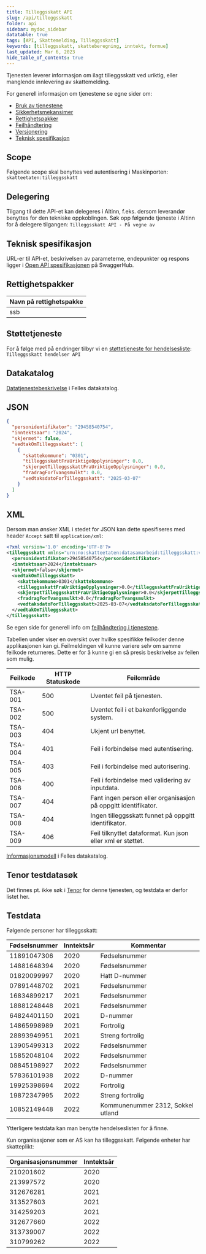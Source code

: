 ```yaml
---
title: Tilleggsskatt API
slug: /api/tilleggsskatt
folder: api
sidebar: mydoc_sidebar
datatable: true
tags: [API, Skattemelding, Tilleggsskatt]
keywords: [tilleggsskatt, skatteberegning, inntekt, formue]
last_updated: Mar 6, 2023
hide_table_of_contents: true
---
```

<Summary>Tjenesten leverer informasjon om ilagt tilleggsskatt ved uriktig, eller manglende innlevering av skattemelding.</Summary>

<Tabs underline={true}>
<TabItem headerText="Om tjenesten" itemKey="itemKey-1" default>

For generell informasjon om tjenestene se egne sider om:
* [Bruk av tjenestene](../om/bruk.md)
* [Sikkerhetsmekansimer](../om/sikkerhet.md)
* [Rettighetspakker](../om/rettighetspakker.md) 
* [Feilhåndtering](../om/feil.md)
* [Versjonering](../om/versjoner.md)
* [Teknisk spesifikasjon](../om/tekniskspesifikasjon.md)

## Scope
Følgende scope skal benyttes ved autentisering i Maskinporten: `skatteetaten:tilleggsskatt`

## Delegering
Tilgang til dette API-et kan delegeres i Altinn, f.eks. dersom leverandør benyttes for den tekniske oppkoblingen. Søk opp følgende tjeneste i Altinn for å delegere tilgangen: `Tilleggsskatt API - På vegne av`

## Teknisk spesifikasjon
URL-er til API-et, beskrivelsen av parameterne, endepunkter og respons ligger i [Open API spesifikasjonen](https://app.swaggerhub.com/apis/skatteetaten/tilleggsskatt-api/) på SwaggerHub.

## Rettighetspakker
  
| Navn på rettighetspakke |	
|---|
| ssb |

## Støttetjeneste
For å følge med på endringer tilbyr vi en [støttetjeneste for hendelsesliste](./hendelser.md): `Tilleggsskatt hendelser API`
 
## Datakatalog
[Datatjenestebeskrivelse](https://data.norge.no/dataservices/3852cc8b-6dbf-3958-8543-33e81ed1fbfd) i Felles datakatalog.

</TabItem>
<TabItem headerText="Eksempler" itemKey="itemKey-2">

## JSON

```json
{
  "personidentifikator": "29458540754",
  "inntektsaar": "2024",
  "skjermet": false,
  "vedtakOmTilleggsskatt": [
    {
      "skattekommune": "0301",
      "tilleggsskattFraUriktigeOpplysninger": 0.0,
      "skjerpetTilleggsskattFraUriktigeOpplysninger": 0.0,
      "fradragForTvangsmulkt": 0.0,
      "vedtaksdatoForTilleggsskatt": "2025-03-07"
    }
  ]
}
```

## XML

Dersom man ønsker XML i stedet for JSON kan dette spesifiseres med header `Accept` satt til `application/xml`:

```xml
<?xml version='1.0' encoding='UTF-8'?>
<tilleggsskatt xmlns="urn:no:skatteetaten:datasamarbeid:tilleggsskatt:v1">
  <personidentifikator>29458540754</personidentifikator>
  <inntektsaar>2024</inntektsaar>
  <skjermet>false</skjermet>
  <vedtakOmTilleggsskatt>
    <skattekommune>0301</skattekommune>
    <tilleggsskattFraUriktigeOpplysninger>0.0</tilleggsskattFraUriktigeOpplysninger>
    <skjerpetTilleggsskattFraUriktigeOpplysninger>0.0</skjerpetTilleggsskattFraUriktigeOpplysninger>
    <fradragForTvangsmulkt>0.0</fradragForTvangsmulkt>
    <vedtaksdatoForTilleggsskatt>2025-03-07</vedtaksdatoForTilleggsskatt>
  </vedtakOmTilleggsskatt>
</tilleggsskatt>
```
</TabItem>
<TabItem headerText="Feilkoder" itemKey="itemKey-3">

Se egen side for generell info om [feilhåndtering i tjenestene](../om/feil.md).

Tabellen under viser en oversikt over hvilke spesifikke feilkoder denne applikasjonen kan gi. Feilmeldingen vil kunne variere selv om samme feilkode returneres. Dette er for å kunne gi en så presis beskrivelse av feilen som mulig.

| Feilkode | HTTP Statuskode | Feilområde                                                     |
|----------|-----------------|----------------------------------------------------------------|
| TSA-001  | 500             | Uventet feil på tjenesten.                                     |
| TSA-002  | 500             | Uventet feil i et bakenforliggende system.                     |
| TSA-003  | 404             | Ukjent url benyttet.                                           |
| TSA-004  | 401             | Feil i forbindelse med autentisering.                          |
| TSA-005  | 403             | Feil i forbindelse med autorisering.                           |
| TSA-006  | 400             | Feil i forbindelse med validering av inputdata.                |
| TSA-007  | 404             | Fant ingen person eller organisasjon på oppgitt identifikator. |
| TSA-008  | 404             | Ingen tilleggsskatt funnet på oppgitt identifikator.           |
| TSA-009  | 406             | Feil tilknyttet dataformat. Kun json eller xml er støttet.     |

</TabItem>
<TabItem headerText="Informasjonsmodell" itemKey="itemKey-4">

[Informasjonsmodell](https://data.norge.no/informationmodels/aee5a3bb-94e1-35d8-91d5-a528119d004a) i Felles datakatalog.

</TabItem>
<TabItem headerText="Test" itemKey="itemKey-5">

## Tenor testdatasøk
Det finnes pt. ikke søk i [Tenor](../test/tenor.md) for denne tjenesten, og testdata er derfor listet her.

## Testdata
Følgende personer har tilleggsskatt:

| Fødselsnummer | Inntektsår | Kommentar |
|---|---|---|
| 11891047306 | 2020 | Fødselsnummer |
| 14881648394 | 2020 | Fødselsnummer |
| 01820099997 | 2020 | Hatt D-nummer |
| 07891448702 | 2021 | Fødselsnummer |
| 16834899217 | 2021 | Fødselsnummer |
| 18881248448 | 2021 | Fødselsnummer |
| 64824401150 | 2021 | D-nummer |
| 14865998989 | 2021 | Fortrolig |
| 28893949951 | 2021 | Streng fortrolig |
| 13905499313 | 2022 | Fødselsnummer |
| 15852048104 | 2022 | Fødselsnummer |
| 08845198927 | 2022 | Fødselsnummer |
| 57836101938 | 2022 | D-nummer |
| 19925398694 | 2022 | Fortrolig |
| 19872347995 | 2022 | Streng fortrolig |  
| 10852149448 | 2022 | Kommunenummer 2312, Sokkel utland |
  
Ytterligere testdata kan man benytte hendelseslisten for å finne.
  
Kun organisasjoner som er AS kan ha tilleggsskatt. Følgende enheter har skatteplikt:

| Organisasjonsnummer | Inntektsår |
|---|---|
| 210201602 | 2020 |
| 213997572 | 2020 |
| 312676281 | 2021 |
| 313527603 | 2021 |
| 314259203 | 2021 |
| 312677660 | 2022 |
| 313739007 | 2022 |
| 310799262 | 2022 |
  
</TabItem>
</Tabs>
